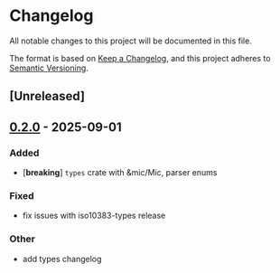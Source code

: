 # Changelog

All notable changes to this project will be documented in this file.

The format is based on [Keep a Changelog](https://keepachangelog.com/en/1.0.0/),
and this project adheres to [Semantic Versioning](https://semver.org/spec/v2.0.0.html).

## [Unreleased]

## [0.2.0](https://github.com/jcape/iso10383/compare/iso10383-types-v0.1.2...iso10383-types-v0.2.0) - 2025-09-01

### Added

- [**breaking**] `types` crate with &mic/Mic, parser enums

### Fixed

- fix issues with iso10383-types release

### Other

- add types changelog
